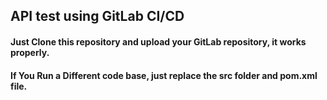 ## API test using GitLab CI/CD

#### Just Clone this repository and upload your GitLab repository, it works properly.
#### If You Run a Different code base, just replace the src folder and pom.xml file.
